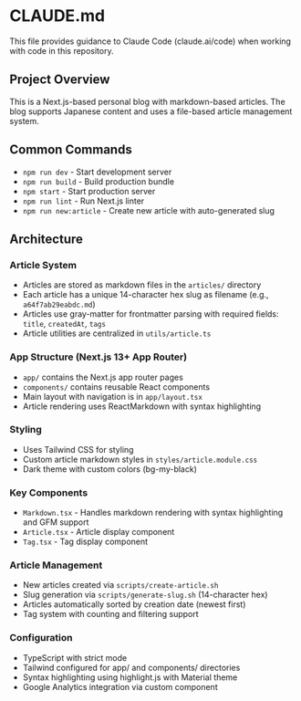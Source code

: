 # CLAUDE.md

This file provides guidance to Claude Code (claude.ai/code) when working with code in this repository.

## Project Overview

This is a Next.js-based personal blog with markdown-based articles. The blog supports Japanese content and uses a file-based article management system.

## Common Commands

- `npm run dev` - Start development server
- `npm run build` - Build production bundle
- `npm start` - Start production server
- `npm run lint` - Run Next.js linter
- `npm run new:article` - Create new article with auto-generated slug

## Architecture

### Article System

- Articles are stored as markdown files in the `articles/` directory
- Each article has a unique 14-character hex slug as filename (e.g., `a64f7ab29eabdc.md`)
- Articles use gray-matter for frontmatter parsing with required fields: `title`, `createdAt`, `tags`
- Article utilities are centralized in `utils/article.ts`

### App Structure (Next.js 13+ App Router)

- `app/` contains the Next.js app router pages
- `components/` contains reusable React components
- Main layout with navigation is in `app/layout.tsx`
- Article rendering uses ReactMarkdown with syntax highlighting

### Styling

- Uses Tailwind CSS for styling
- Custom article markdown styles in `styles/article.module.css`
- Dark theme with custom colors (bg-my-black)

### Key Components

- `Markdown.tsx` - Handles markdown rendering with syntax highlighting and GFM support
- `Article.tsx` - Article display component
- `Tag.tsx` - Tag display component

### Article Management

- New articles created via `scripts/create-article.sh`
- Slug generation via `scripts/generate-slug.sh` (14-character hex)
- Articles automatically sorted by creation date (newest first)
- Tag system with counting and filtering support

### Configuration

- TypeScript with strict mode
- Tailwind configured for app/ and components/ directories
- Syntax highlighting using highlight.js with Material theme
- Google Analytics integration via custom component
